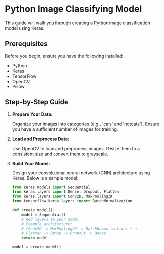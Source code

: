 # Python Image Classifying Model

This guide will walk you through creating a Python image classification model using Keras.

## Prerequisites

Before you begin, ensure you have the following installed:

- Python
- Keras
- TensorFlow
- OpenCV
- Pillow

## Step-by-Step Guide

1. **Prepare Your Data:**

   Organize your images into categories (e.g., 'cats' and 'notcats'). Ensure you have a sufficient number of images for training.

2. **Load and Preprocess Data:**

   Use OpenCV to load and preprocess images. Resize them to a consistent size and convert them to grayscale.

3. **Build Your Model:**

   Design your convolutional neural network (CNN) architecture using Keras. Below is a sample model:

   ```python
   from keras.models import Sequential
   from keras.layers import Dense, Dropout, Flatten
   from keras.layers import Conv2D, MaxPooling2D
   from tensorflow.keras.layers import BatchNormalization

   def create_model():
       model = Sequential()
       # Add layers to your model
       # Example architecture:
       # (Conv2D -> MaxPooling2D -> BatchNormalization) * n
       # Flatten -> Dense -> Dropout -> Dense
       return model

   model = create_model()

   ```
